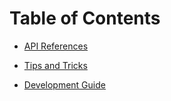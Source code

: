 # Table of Contents

 * [API References](./api-references)

 * [Tips and Tricks](./tips-and-tricks)

 * [Development Guide](./development-guide)
